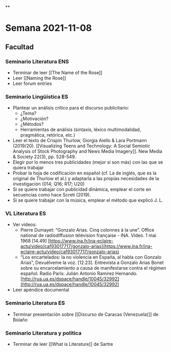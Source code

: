 **

# Semana 2021-11-08

## Facultad

### Seminario Literatura ENS
-   Terminar de leer [[The Name of the Rose]]
-   Leer [[Naming the Rose]]
-   Leer forum entries 
    
### Seminario Lingüística ES
-   Plantear un análisis crítico para el discurso publicitario:
	-   ¿Tema?
	-   ¿Motivación?
	-   ¿Métodos?
	-   Herramientas de análisis (sintaxis, léxico multimodalidad, pragmática, retórica, etc.)
-   Leer el texto de Crispin Thurlow, Giorgia Aiello & Lara Portmann (2019/20). [[Visualizing Teens and Technology: A Social Semiotic Analysis of Stock Photography and News Media Imagery]]. New Media & Society 22(3), pp. 528-549.
-   Elegir por lo menos tres publicidades (mejor si son más) con las que se quiera trabajar
-   Probar la hoja de codificación en español (cf. La de inglés, que es la original de Thurlow et al.) y adaptarla a las propias necesidades de la investigación (014; Q16; R17; U20)
-   Si se quiere trabajar con publicidad dinámica, emplear el corte en secuencias como hace Screti (2019).
-   Si se quiere trabajar con la música, emplear el método que explicó J. L.

### VL Literatura ES
-   Ver videos:
	-   Pierre Dumayet: “Gonzalo Arias. Cinq colonnes à la une”. Office national de radiodiffusion télévision française - INA. Video. 1 mai 1968 [14.49] [https://www.ina.fr/ina-eclaire-actu/video/caf93017717/gonzalo-arias](https://www.ina.fr/ina-eclaire-actu/video/caf93017717/gonzalo-arias)
	-   “Los encartelados: la no violencia en España, al habla con Gonzalo Arias”, Devuélveme la voz. [12.23]. Entrevista a Gonzalo Arias Bonet sobre su encarcelamiento a causa de manifestarse contra el régimen español. Radio París: Julián Antonio Ramírez Hernando. [http://rua.ua.es/dspace/handle/10045/32992](http://rua.ua.es/dspace/handle/10045/32992)
-   Leer apéndice documental
   
### Seminario Literatura ES
-   Terminar presentación sobre [[Discurso de Caracas (Venezuela)]] de Bolaño
    
### Seminario Literatura y política
-   Terminar de leer [[What is Literature]] de Sartre